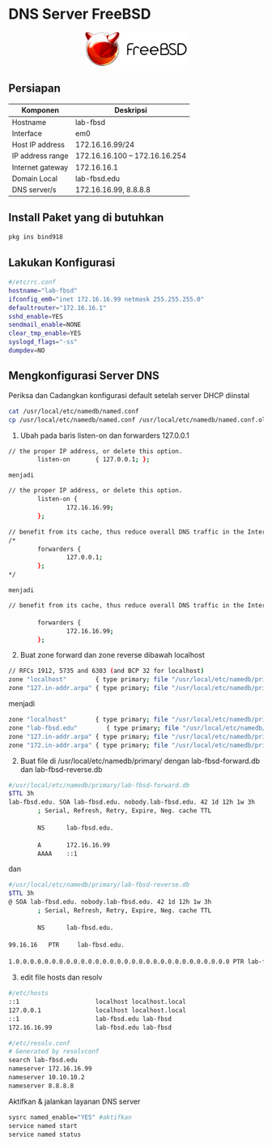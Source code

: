 # DNS Server FreeBSD
<p align="center">
<img src="./../assets/images/logo.png" alt="Logo" style="width:200px;"/>
</p>

## Persiapan
| Komponen | Deskripsi |
| - | - |
| Hostname | lab-fbsd |
| Interface | em0 |
| Host IP address | 172.16.16.99/24 |
| IP address range | 172.16.16.100 – 172.16.16.254 |
| Internet gateway | 172.16.16.1 |
| Domain Local | lab-fbsd.edu |
| DNS server/s | 172.16.16.99, 8.8.8.8 |

## Install Paket yang di butuhkan
```sh
pkg ins bind918
```
## Lakukan Konfigurasi
```sh term
#/etc/rc.conf
hostname="lab-fbsd"
ifconfig_em0="inet 172.16.16.99 netmask 255.255.255.0"
defaultrouter="172.16.16.1"
sshd_enable=YES
sendmail_enable=NONE
clear_tmp_enable=YES
syslogd_flags="-ss"
dumpdev=NO
```
## Mengkonfigurasi Server DNS
Periksa dan Cadangkan konfigurasi default setelah server DHCP diinstal
```sh file
cat /usr/local/etc/namedb/named.conf
cp /usr/local/etc/namedb/named.conf /usr/local/etc/namedb/named.conf.old
```
1. Ubah pada baris listen-on dan forwarders 127.0.0.1
```sh file
// the proper IP address, or delete this option.
        listen-on       { 127.0.0.1; };
```
    menjadi 
```sh file
// the proper IP address, or delete this option.
        listen-on {
                172.16.16.99;
        };
```
```sh file
// benefit from its cache, thus reduce overall DNS traffic in the Internet.
/*
        forwarders {
                127.0.0.1;
        };
*/
```
    menjadi
```sh file
// benefit from its cache, thus reduce overall DNS traffic in the Internet.

        forwarders {
                172.16.16.99;
        };

```
2. Buat zone forward dan zone reverse dibawah localhost
```sh file
// RFCs 1912, 5735 and 6303 (and BCP 32 for localhost)
zone "localhost"        { type primary; file "/usr/local/etc/namedb/primary/localhost-forward.db"; 
zone "127.in-addr.arpa" { type primary; file "/usr/local/etc/namedb/primary/localhost-reverse.db";
```
menjadi
```sh file
zone "localhost"        { type primary; file "/usr/local/etc/namedb/primary/localhost-forward.db"; };
zone "lab-fbsd.edu"        { type primary; file "/usr/local/etc/namedb/primary/lab-fbsd-forward.db"; };
zone "127.in-addr.arpa" { type primary; file "/usr/local/etc/namedb/primary/localhost-reverse.db"; };
zone "172.in-addr.arpa" { type primary; file "/usr/local/etc/namedb/primary/lab-fbsd-reverse.db"; };
```
2. Buat file di /usr/local/etc/namedb/primary/ dengan lab-fbsd-forward.db dan lab-fbsd-reverse.db
```sh file 
#/usr/local/etc/namedb/primary/lab-fbsd-forward.db
$TTL 3h
lab-fbsd.edu. SOA lab-fbsd.edu. nobody.lab-fbsd.edu. 42 1d 12h 1w 3h
        ; Serial, Refresh, Retry, Expire, Neg. cache TTL

        NS      lab-fbsd.edu.

        A       172.16.16.99
        AAAA    ::1
```
dan
```sh file
#/usr/local/etc/namedb/primary/lab-fbsd-reverse.db
$TTL 3h
@ SOA lab-fbsd.edu. nobody.lab-fbsd.edu. 42 1d 12h 1w 3h
        ; Serial, Refresh, Retry, Expire, Neg. cache TTL

        NS      lab-fbsd.edu.

99.16.16   PTR     lab-fbsd.edu.

1.0.0.0.0.0.0.0.0.0.0.0.0.0.0.0.0.0.0.0.0.0.0.0.0.0.0.0.0.0.0 PTR lab-fbsd.edu.
```
3. edit file hosts dan resolv
```sh file
#/etc/hosts
::1                     localhost localhost.local
127.0.0.1               localhost localhost.local
::1                     lab-fbsd.edu lab-fbsd
172.16.16.99            lab-fbsd.edu lab-fbsd
```
```sh file
#/etc/resolv.conf
# Generated by resolvconf
search lab-fbsd.edu
nameserver 172.16.16.99
nameserver 10.10.10.2
nameserver 8.8.8.8
```
Aktifkan & jalankan layanan DNS server
``` sh file
sysrc named_enable="YES" #aktifkan
service named start
service named status
```


